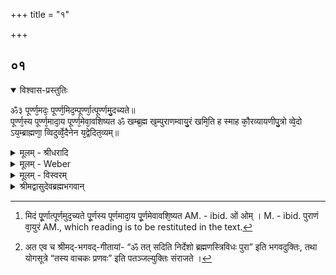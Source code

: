 +++
title = "१"

+++


## ०१


<details open><summary>विश्वास-प्रस्तुतिः</summary>

ॐ३ पूर्ण्ण᳘मदः᳘ पूर्ण्ण᳘मिद᳘म्पूर्ण्णा᳘त्पूर्ण्णमु᳘दच्यते॥  
पूर्ण्ण᳘स्य पूर्ण्ण᳘मादा᳘य पूर्ण्ण᳘मेवा᳘वशिष्यत ॐ खम्ब्र᳘ह्म ख᳘म्पुराणम्वायु᳘रं खमि᳘ति ह स्माह कौ᳘रव्यायणीपु᳘त्रो व्वे᳘दो ऽय᳘म्ब्राह्मणा᳘ व्विदुर्व्वे᳘दैनेन य᳘द्वेदित᳘व्यम्॥
</details>

<details><summary>मूलम् - श्रीधरादि</summary>

ॐ३ पूर्ण्ण᳘मदः᳘ पूर्ण्ण᳘मिद᳘म्पूर्ण्णा᳘त्पूर्ण्णमु᳘दच्यते॥  
पूर्ण्ण᳘स्य पूर्ण्ण᳘मादा᳘य पूर्ण्ण᳘मेवा᳘वशिष्यत ॐ खम्ब्र᳘ह्म ख᳘म्पुराणम्वायु᳘रं खमि᳘ति ह स्माह कौ᳘रव्यायणीपु᳘त्रो व्वे᳘दो ऽय᳘म्ब्राह्मणा᳘ व्विदुर्व्वे᳘दैनेन य᳘द्वेदित᳘व्यम्॥
</details>

<details><summary>मूलम् - Weber</summary>

पूर्ण᳘मदः᳘ पूर्ण᳘मिद᳘म् पूर्णा᳘त्पूर्णमु᳘दच्यते॥  
पूर्ण᳘स्य पूर्ण᳘मादा᳘य पूर्ण᳘मेवा᳘वशिष्यत ॐ [^wbr_1] खम् ब्र᳘ह्म ख᳘म् पुराणं वायु᳘रं खमि᳘ति ह स्माह कौ᳘रव्यायणीपु᳘त्रो वे᳘दोऽय᳘म् ब्राह्मणा᳘ विदुर्वे᳘दैनेन य᳘द्वेदित᳘व्यम्॥  

[^wbr_1]: मिदं पू᳘र्णात्पूर्णमुद᳘च्यते पू᳘र्णस्य पूर्णमादा᳘य पू᳘र्णमेवावशि᳘ष्यत AM. - ibid. ओं  ओम् । M. - ibid. पुराणं वा᳘युरं AM., which reading is to be restituted in the text.
</details>

<details><summary>मूलम् - विस्वरम्</summary>

**शान्तिब्राह्मणम् ।**

अस्य काण्डस्य खिलम् इति नामधेयं, खिल-शब्दस्य परिशेष-वाचकत्वाद् अस्य काण्डस्य मधु-याज्ञवल्क्य-काण्डयोर् एकाकारेण शिष्य-प्रज्ञ्याऽभिधायकत्वाच् चेति मन्तव्यम् ॥

 “ॐ ३ पूर्णमदः, पूर्णमिदं, पूर्णात्पूर्णमुदच्यते । 
पूर्णस्य पूर्णमादाय, पूर्णमेवावशिष्यते” ॥ 

“ॐ ३ खं ब्रह्म”- (वा. सं. ई. उ. ४० । १७) खं पुराणम् । वायुरं खमिति ह स्माह कौरव्यायणीपुत्रः । वेदो ऽयं ब्राह्मणा विदुः । वेदैनेन यद्वेदितव्यम् ॥ १ ॥
</details>

<details><summary>श्रीमद्वासुदेवब्रह्मभगवान्</summary>

तदेव यत् विज्ञानं केवलममृतत्व-साधनं स आत्मा निरुपाधिकः अशनायाद्यतीतो यदेव साक्षादपरो ऽक्षाद्ब्रह्म य आत्मा सर्वान्तरो नेति नेत्यादि-लक्षणः काण्डद्वयेन निर्द्धारितः । अधुना तस्यैवोपाधि-वैशिष्ट्यमापन्नस्य प्रमाण-प्रमेयादि-व्यवहार-विषयतामुपगतस्याभ्युदय-फलानि क्रम-मुक्ति-फलानि कर्म्म-समृद्ध्यर्थानि चेति त्रिविधोपासनानि पूर्वत्रा ऽनुक्तानि वक्तव्यानि- इत्य् एतदर्थं खिलकाण्डं प्रवर्तते । पूर्वत्राऽनुक्तं वक्तव्यत्वेन परिशिष्टं खिलमिति हि खिल-लक्षणम् । तत्र सर्वोपास्त्यङ्गभूतान् ॐकारो, दमो, दानं, दया, इति पदार्थान् विधित्सन्ती श्रुतिः पूर्वमात्म-याथात्म्य-विज्ञान-सिद्धये मिथ्याभूत-कार्य-कारण-सम्बन्धमाश्रित्य तात्पर्येण व्याख्यातस्य ब्रह्मणः शुद्धं स्वरूपं पूर्वोपात्त-कार्य-कारण-सम्बन्धस्य हेयत्वं द्योतयितुमनुवदति- **पूर्णमद** इति मन्त्रेण । ‘अदः’ इति परोक्षाभिधायि सर्वनाम । पूर्णमिति- “वा दान्त-शान्त-पूर्ण-दस्त-स्पष्टच्छन्नज्ञप्ताः”- (पा. सू. ७ । २ । २७) इति कर्तरि निष्ठान्तं निपातितम् । तथा च- ‘अदः’ परो ऽक्षं ब्रह्म पूर्णमाकाशवत् व्यापि निरन्तरं निरुपाधिकं चेत्य् अर्थः। अनेन लक्ष्यं तत्-पदार्थं दर्शयित्वा लक्ष्यं त्वं-पदार्थं दर्शयति- **पूर्णमिदमि**ति । यदिदं नाम-रूपोपाधि-विशिष्ट-व्यवहारापन्नं तदपि केवलेन स्वेन निरुपाध्यात्मनां परमात्म-स्वरूपेण ‘पूर्णं’ व्यापि । न तु उपहितेन विशिष्टेन रूपेण पूर्णमित्य् अर्थः । एवं लक्ष्यौ तत्-त्वं-पदार्थावुक्त्वा तावेव वाच्यभूतौ कथयन् त्वं-पदार्थस्य पूर्णत्वे हेतुं दर्शयति- **पूर्णात्पूर्णमुदच्यत** इति । ‘पूर्णात्’ कारणात्मनो ऽविद्यासहायात् ‘पूर्णमेवोदच्यते’ उद्रिच्यते उद्गच्छतीत्यर्थः । सम्प्रत्यैक्य-ज्ञान-फलमाह- **पूर्णस्य पूर्णमादाय पूर्णमेवावशिष्यत** इति । पूर्णस्य कार्यात्मनो ब्रह्मणः ‘पूर्णं’ पूर्णत्वमादाय गृहीत्वा आत्म-स्वरूपैक-रसत्वमापाद्य अविद्याकृतं भूत-मात्रोपाधिसंसर्गजं जन्यत्वावभासं विद्यया तिरस्कृत्य ‘पूर्णमेव’ अनन्तरमबाह्यं प्रज्ञान-घनैकरस-स्वभावं केवलं ब्रह्मावशिष्यत इत्य् अर्थः । “ब्रह्म वा इदमग्र आसीत्तदात्मानमेवावेदहं ब्रह्मास्मीति तस्मात्सर्वमभवत्”- (श. प. बृ. उ. १ । २ । २१) इत्य् उपक्रमस्थ-श्रुत्य् अर्थ एवानेन मन्त्रेणोपसंहृतः । तत्र “पूर्णमदः पूर्णमिदम्” इत्य् अनेन ब्रह्म वा इति पदस्यार्थम् उक्तः । “पूर्णात्पूर्णम्”- इत्यादि-मन्त्र-शेषेण “इदमग्र आसीत्” इत्यादेरर्थ उक्तः । अतः एकवाक्यत्वेनोपक्रमोपसंहारयोरैकरूप्य-श्रुति-तात्पर्य-लिङ्गात् शास्त्र-प्रतिपाद्यं ब्रह्मात्मैक्यमेवेति तात्पर्यार्थः । अधुना ध्यान-विधानार्थं तस्मिन् विनियुक्तं मन्त्रं तावदाह- **ॐ ३ खम्ब्रह्मे**ति । इह ध्यान-साधनत्वेनैव ॐ कारस्योपदेशः । अत्र ब्रह्म-पदं ॐकारालम्बनस्य विशेष्यस्याभिधानम् । तस्य ब्रह्म-शब्दस्य बृहद्वस्तुसामान्यवाचिनः सर्वत्र प्रसक्तौ खमिति विशेषणम् । नीलमुत्पलमितिवत् खब्रह्मणोः सामानाधिकरण्यात् तयोरेकत्व-सिद्धिः । तथा च- यथा विष्ण्वङ्गाङ्कितायां शिलादि-प्रतिमायां विष्णु-बुद्धिः क्रियते, तथा ॐकारे खं ब्रह्मेत्य् उपासनं कर्तव्यमिति वाक्यार्थः । अस्मिन्मन्त्रे खशब्दात् भौतिकखप्रतीतिर्मा ऽभूदित्यभिप्रायेण मन्त्र-विनियोजकं ब्राह्मणं प्रवर्तते- **खम्पुराणमि**त्यादि । ‘पुराणं’ चिरन्तनं ‘खं’ परमात्मा ऽऽकाशमिति यावत् । तथा च- खमिति विशेषणेन बृहदर्थ-सामान्य-वाचिनो ब्रह्म-शब्दस्य अनादि-कारण-चैतन्य-विषयत्वं निश्चितमित्य् अर्थः । ननु- अस्य कारण-ब्रह्मणः अतीन्द्रियत्वात् कथमोङ्कारे तदुपास्यमित्य् अतः कल्पान्तरमाह- **वायुरं खमिति ह स्माह कौरव्यायणीपुत्र** इति । वायुर्विद्यते यस्मिन् तत् ‘वायुरं’ ‘खं’ भौतिकाकाशं तदवच्छिन्नं ब्रह्म ॐकारालम्बनं, भौतिकाकाशे ख-शब्द-प्रयोगस्य बहुलमुपलम्भात् ‘इति’ ‘कौरव्यायणीपुत्रः’ ‘ह’ किल आह- स्मोक्तवान् । एवं सति कारण-ब्रह्माकाश-ब्रह्म-पदयोरुभयोरपि श्रौतत्वाविशेषात् ॐकारे दृष्टिद्वयमैच्छिकमिति भावः। एवमोङ्कार-प्रतीकं कार्य-कारणोभय-विधं ब्रह्म ध्येयमित्य् उक्तम् ।

इदानीं प्रणवस्य यथोक्त-ब्रह्म-वाचकत्वं साधयति- **वेदो ऽयं ब्राह्मणा विदुर्वेदैनेन यद्वेदितव्यमि**ति । यस्मात् ‘यत् वेदितव्यं’ प्रकाश्यमानमभिधीयमानं ब्रह्म तत् एनेनोङ्कारेण ‘वेद’ साधकः पुमान् विजानाति उपलभते । तस्माद्वेदो ऽयमोङ्कार इति ब्राह्मणा विदुरित्य् अन्वयः । यद्यपि ॐ ब्रह्मात्म-शब्दा ब्रह्मणो वाचकाः सन्ति, तथा ऽपि श्रुति-प्रामाण्यात् ओंकारो [^१_२२६] ब्रह्मणो नेदिष्ठमभिधानमतिप्रियतमं नामेत्यवगम्यते । इतरस्यापि वेदत्वं तु वेदितव्य-वेदन-हेतुत्वादेव । तस्मात् विशिष्टो ऽयमोङ्कारो ब्रह्मोपास्ति-साधनत्वेन प्रतिपत्तव्य इत्य् अर्थः ॥ १ ॥

[^१_२२६]: अत एव च श्रीमद्-भगवद्-गीतायां- “ॐ तत् सदिति निर्देशो ब्रह्मणस्त्रिविधः पुरा” इति भगवदुक्तिः, तथा योगसूत्रे “तस्य वाचकः प्रणवः” इति पतञ्जल्युक्तिः संराजते ।

इति श्री-हृषीकेश-भगवत्-पूज्य-पाद-शिष्यस्य श्री-पाठक-अनिरुद्ध-पुत्रस्य परमहंस-परिव्राजकाचार्यस्य श्री-वासुदेव-ब्रह्म-भगवतः कृतौ माध्यन्दिनीय-शतपथ-ब्राह्मणान्तर्गत-माध्यन्दिन-शाखोपनिषद्-बृहदारण्यक-व्याख्यायां वासुदेव-प्रकाशिकायां तृतीये खिलकाण्डे पञ्चमे ऽध्याये प्रथमं शान्ति-ब्राह्मणं परिसमाप्तम् ॥ १४ । (८) ५-१ ॥
</details>

